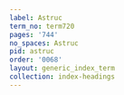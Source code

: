 ```yaml
---
label: Astruc
term_no: term720
pages: '744'
no_spaces: Astruc
pid: astruc
order: '0068'
layout: generic_index_term
collection: index-headings
---
```

